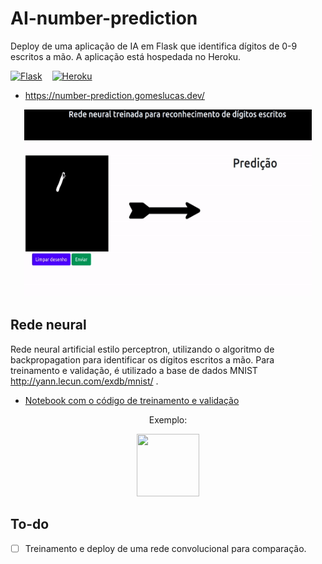 # AI-number-prediction

Deploy de uma aplicação de IA em Flask que identifica dígitos de 0-9 escritos a mão. A aplicação está hospedada no Heroku.

<div style='display: flex; column-gap: 1rem;' >
  <a href = 'https://flask.palletsprojects.com/en/1.1.x/' target="_blank"> 
    <img alt="Flask" src="https://img.shields.io/badge/flask%20-%23000.svg?&style=for-the-badge&logo=flask&logoColor=white"/>
  </a>
  <a href = 'https://render.com/' target="_blank"> 
    <img alt="Heroku" src="https://dashboard.render.com/static/media/logo-redesign-02-word-dark.0811da26fe4b1f9a9b6c642d91bbcf73.svg"/>
  </a>
</div>

- https://number-prediction.gomeslucas.dev/

<p align="center">
  <a href = 'hhttps://number-prediction.gomeslucas.dev/' target="_blank">
  <img width="460" height="300" src="https://github.com/gomeslucasm/AI-number-prediction/blob/master/site_img.gif">
  </a>
</p>


## Rede neural

Rede neural artificial estilo perceptron, utilizando o algoritmo de backpropagation para identificar
os dígitos escritos a mão. Para treinamento e validação, é utilizado a base de dados MNIST <a> http://yann.lecun.com/exdb/mnist/ </a>.

- <a href = "https://github.com/gomeslucasm/Deep-Learning/blob/master/Exerc_Backprop_MNIST_Lucas_Gomes.ipynb" >Notebook com o código de treinamento e validação </a>


<p align="center">
  Exemplo:
</p>

<p align="center">
  <img width="100" height="100" src="https://user-images.githubusercontent.com/44169749/96166004-c7641980-0ef3-11eb-93ec-8cfa12578646.PNG">
</p>

## To-do

- [ ] Treinamento e deploy de uma rede convolucional para comparação.
